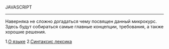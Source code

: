 JAVASCRIPT

----------
Наверняка не сложно догадаться чему посвящен данный микрокурс. Здесь будут собираться 
самые главные концепции, требования, а также хорошие решения. 

1.[О языке](1.About_js.md)
2.[Синтаксис лексика](2.Synthax_&_lexis.md)
